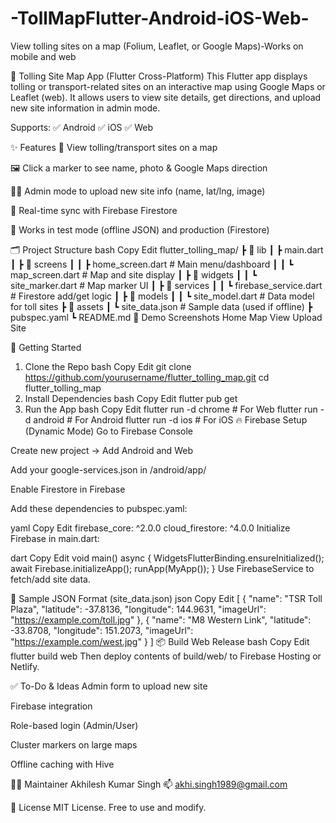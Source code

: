 # -TollMapFlutter-Android-iOS-Web-
View tolling sites on a map (Folium, Leaflet, or Google Maps)-Works on mobile and web


🚦 Tolling Site Map App (Flutter Cross-Platform)
This Flutter app displays tolling or transport-related sites on an interactive map using Google Maps or Leaflet (web). It allows users to view site details, get directions, and upload new site information in admin mode.

Supports:
✅ Android
✅ iOS
✅ Web

✨ Features
📍 View tolling/transport sites on a map

🖼️ Click a marker to see name, photo & Google Maps direction

🧑‍💼 Admin mode to upload new site info (name, lat/lng, image)

🔄 Real-time sync with Firebase Firestore

🧪 Works in test mode (offline JSON) and production (Firestore)

🗂 Project Structure
bash
Copy
Edit
flutter_tolling_map/
 ┣ 📁 lib
 ┃ ┣ main.dart
 ┃ ┣ 📁 screens
 ┃ ┃ ┣ home_screen.dart         # Main menu/dashboard
 ┃ ┃ ┗ map_screen.dart          # Map and site display
 ┃ ┣ 📁 widgets
 ┃ ┃ ┗ site_marker.dart         # Map marker UI
 ┃ ┣ 📁 services
 ┃ ┃ ┗ firebase_service.dart    # Firestore add/get logic
 ┃ ┣ 📁 models
 ┃ ┃ ┗ site_model.dart          # Data model for toll sites
 ┣ 📁 assets
 ┃ ┗ site_data.json             # Sample data (used if offline)
 ┣ pubspec.yaml
 ┗ README.md
🧪 Demo Screenshots
Home	Map View	Upload Site

🚀 Getting Started
1. Clone the Repo
bash
Copy
Edit
git clone https://github.com/yourusername/flutter_tolling_map.git
cd flutter_tolling_map
2. Install Dependencies
bash
Copy
Edit
flutter pub get
3. Run the App
bash
Copy
Edit
flutter run -d chrome        # For Web
flutter run -d android       # For Android
flutter run -d ios           # For iOS
🔥 Firebase Setup (Dynamic Mode)
Go to Firebase Console

Create new project → Add Android and Web

Add your google-services.json in /android/app/

Enable Firestore in Firebase

Add these dependencies to pubspec.yaml:

yaml
Copy
Edit
firebase_core: ^2.0.0
cloud_firestore: ^4.0.0
Initialize Firebase in main.dart:

dart
Copy
Edit
void main() async {
  WidgetsFlutterBinding.ensureInitialized();
  await Firebase.initializeApp();
  runApp(MyApp());
}
Use FirebaseService to fetch/add site data.

📄 Sample JSON Format (site_data.json)
json
Copy
Edit
[
  {
    "name": "TSR Toll Plaza",
    "latitude": -37.8136,
    "longitude": 144.9631,
    "imageUrl": "https://example.com/toll.jpg"
  },
  {
    "name": "M8 Western Link",
    "latitude": -33.8708,
    "longitude": 151.2073,
    "imageUrl": "https://example.com/west.jpg"
  }
]
📦 Build Web Release
bash
Copy
Edit
flutter build web
Then deploy contents of build/web/ to Firebase Hosting or Netlify.

✅ To-Do & Ideas
 Admin form to upload new site

 Firebase integration

 Role-based login (Admin/User)

 Cluster markers on large maps

 Offline caching with Hive

🙋‍♂️ Maintainer
Akhilesh Kumar Singh
📫 akhi.singh1989@gmail.com

📄 License
MIT License. Free to use and modify.
